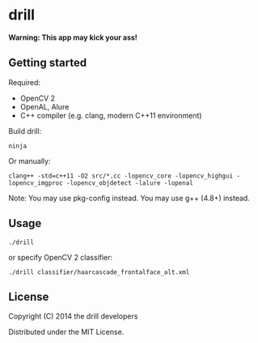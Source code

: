 # drill

**Warning: This app may kick your ass!**

## Getting started

Required:

* OpenCV 2
* OpenAL, Alure
* C++ compiler (e.g. clang, modern C++11 environment)

Build drill:

    ninja

Or manually:

    clang++ -std=c++11 -O2 src/*.cc -lopencv_core -lopencv_highgui -lopencv_imgproc -lopencv_objdetect -lalure -lopenal

Note: You may use pkg-config instead. You may use g++ (4.8+) instead.


## Usage

    ./drill

or specify OpenCV 2 classifier:

    ./drill classifier/haarcascade_frontalface_alt.xml


## License

Copyright (C) 2014 the drill developers

Distributed under the MIT License.
